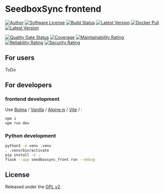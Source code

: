 # SeedboxSync frontend

[![Author][ico-bluesky]][link-bluesky]
[![Software License][ico-license]](LICENSE)
[![Build Status][ico-ghactions]][link-ghactions]
[![Latest Version][ico-pypi-version]][link-pypi]
[![Docker Pull][ico-docker]][link-docker]
[![Latest Version][ico-version]][link-docker]

[![Quality Gate Status][ico-sonarcloud-gate]][link-sonarcloud-gate]
[![Coverage][ico-sonarcloud-coverage]][link-sonarcloud-coverage]
[![Maintainability Rating][ico-sonarcloud-maintainability]][link-sonarcloud-maintainability]
[![Reliability Rating][ico-sonarcloud-reliability]][link-sonarcloud-reliability]
[![Security Rating][ico-sonarcloud-security]][link-sonarcloud-security]

## For users

ToDo

## For developers

### frontend development

Use [Bulma](https://bulma.io/) / [Vanilla](https://vanilla-js.com/) / [Alpine.js](https://alpinejs.dev/) / [Vite](https://vite.dev) / :

```bash
npm i
npm run dev
```

### Python development

```bash
python3 -m venv .venv
. .venv/bin/activate
pip install -e .
flask --app seedboxsync_front run --debug
```

## License

Released under the [GPL v2](http://opensource.org/licenses/GPL-2.0).

[ico-bluesky]: https://img.shields.io/static/v1?label=Author&message=llaumgui&color=208bfe&logo=bluesky&style=flat-square
[link-bluesky]: https://bsky.app/profile/llaumgui.kulakowski.fr
[ico-ghactions]: https://img.shields.io/github/actions/workflow/status/llaumgui/seedboxsync-front/devops.yml?branch=main&style=flat-square&logo=github&label=DevOps
[link-ghactions]: https://github.com/llaumgui/seedboxsync-front/actions
[ico-pypi-version]: https://img.shields.io/pypi/v/seedboxsync-front?include_prereleases&label=Package%20version&style=flat-square&logo=python
[link-pypi]:https://pypi.org/project/seedboxsync-front/
[ico-license]: https://img.shields.io/github/license/llaumgui/seedboxsync-front?style=flat-square
[ico-docker]: https://img.shields.io/docker/pulls/llaumgui/seedboxsync-front?color=%2496ed&logo=docker&style=flat-square
[link-docker]: https://hub.docker.com/r/llaumgui/seedboxsync-front
[ico-version]: https://img.shields.io/docker/v/llaumgui/seedboxsync-front?sort=semver&color=%2496ed&logo=docker&style=flat-square
[ico-sonarcloud-gate]: https://sonarcloud.io/api/project_badges/measure?branch=main&project=llaumgui_seedboxsync-front&metric=alert_status
[link-sonarcloud-gate]: https://sonarcloud.io/dashboard?id=llaumgui_seedboxsync-front&branch=main
[ico-sonarcloud-coverage]: https://sonarcloud.io/api/project_badges/measure?project=llaumgui_seedboxsync-front&metric=coverage
[link-sonarcloud-coverage]: https://sonarcloud.io/dashboard?id=llaumgui_seedboxsync-front
[ico-sonarcloud-maintainability]: https://sonarcloud.io/api/project_badges/measure?project=llaumgui_seedboxsync-front&metric=sqale_rating
[link-sonarcloud-maintainability]: https://sonarcloud.io/dashboard?id=llaumgui_seedboxsync-front
[ico-sonarcloud-reliability]: https://sonarcloud.io/api/project_badges/measure?project=llaumgui_seedboxsync-front&metric=reliability_rating
[link-sonarcloud-reliability]: https://sonarcloud.io/dashboard?id=llaumgui_seedboxsync-front
[ico-sonarcloud-security]: https://sonarcloud.io/api/project_badges/measure?project=llaumgui_seedboxsync-front&metric=security_rating
[link-sonarcloud-security]: https://sonarcloud.io/dashboard?id=llaumgui_seedboxsync-front

